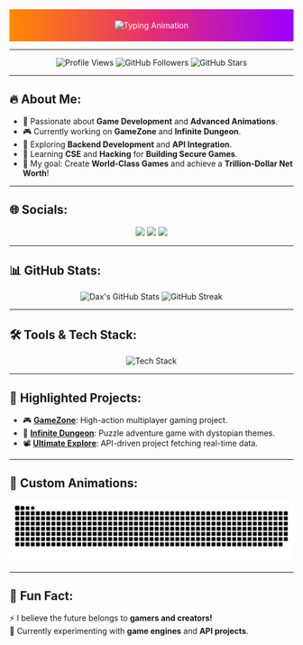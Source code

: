 <div align="center" style="background: linear-gradient(90deg, #ff8a00, #e52e71, #9b00ff); color: white; padding: 20px 0;">
  <img src="https://readme-typing-svg.herokuapp.com?font=Fira+Code&size=35&pause=500&color=F7F7F7&center=true&vCenter=true&width=700&height=60&lines=Welcome+to+My+GitHub+Profile!;Hi+there+%F0%9F%91%8B%2C+I'm+Dax+Patel!;🚀+Full-Stack+Developer;🎮+Game+Enthusiast;💻+Problem+Solver+%26+Creator" alt="Typing Animation" />
</div>

---

<div align="center">
  <img src="https://komarev.com/ghpvc/?username=daxp472&color=blueviolet&style=flat-square" alt="Profile Views" />
  <img src="https://img.shields.io/github/followers/daxp472?label=Followers&style=flat-square&color=red" alt="GitHub Followers" />
  <img src="https://img.shields.io/github/stars/daxp472?label=Stars&style=flat-square&color=yellow" alt="GitHub Stars" />
</div>

---

## 🔥 About Me:
- 🌟 Passionate about **Game Development** and **Advanced Animations**.  
- 🎮 Currently working on **GameZone** and **Infinite Dungeon**.  
- 🌱 Exploring **Backend Development** and **API Integration**.  
- 📖 Learning **CSE** and **Hacking** for **Building Secure Games**.  
- 🎯 My goal: Create **World-Class Games** and achieve a **Trillion-Dollar Net Worth**!  

---

## 🌐 Socials:
<div align="center">
  <a href="https://linkedin.com/in/dax_CG" target="_blank"><img src="https://img.shields.io/badge/LinkedIn-Dax_Patel-blue?style=for-the-badge&logo=linkedin&logoColor=white" /></a>
  <a href="https://twitter.com/dax-cg" target="_blank"><img src="https://img.shields.io/badge/Twitter-@dax_patel-blue?style=for-the-badge&logo=twitter&logoColor=white" /></a>
  <a href="https://infinite-dungeon.netlify.app/" target="_blank"><img src="https://img.shields.io/badge/Portfolio-Visit-orange?style=for-the-badge&logo=web&logoColor=white" /></a>
</div>

---

## 📊 GitHub Stats:
<div align="center">
  <img src="https://github-readme-stats.vercel.app/api?username=daxp472&show_icons=true&theme=radical&hide_border=true" alt="Dax's GitHub Stats" width="48%" />
  <img src="https://github-readme-streak-stats.herokuapp.com/?user=daxp472&theme=radical&hide_border=true" alt="GitHub Streak" width="48%" />
</div>

---

## 🛠️ Tools & Tech Stack:
<div align="center">
  <img src="https://skillicons.dev/icons?i=html,css,js,react,nodejs,mongodb,tailwind" alt="Tech Stack" />
</div>

---

## 🚀 Highlighted Projects:
- 🎮 [**GameZone**](https://github.com/daxp472/game_zone): High-action multiplayer gaming project.  
- 🧩 [**Infinite Dungeon**](https://github.com/daxp472/Infinite-Dungeon): Puzzle adventure game with dystopian themes.  
- 📽️ [**Ultimate Explore**](https://github.com/daxp472/Ultimate-Explore): API-driven project fetching real-time data.  

---

## 🎨 Custom Animations:
<div align="center">
  <img src="https://raw.githubusercontent.com/Platane/snk/output/github-contribution-grid-snake.svg" alt="Snake Animation" />
</div>

---

## 💬 Fun Fact:
⚡ I believe the future belongs to **gamers and creators!**  
🤖 Currently experimenting with **game engines** and **API projects**.
